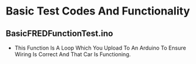 # Basic Test Codes And Functionality

## BasicFREDFunctionTest.ino
* This Function Is A Loop Which You Upload To An Arduino To Ensure Wiring Is Correct And That Car Is Functioning.
